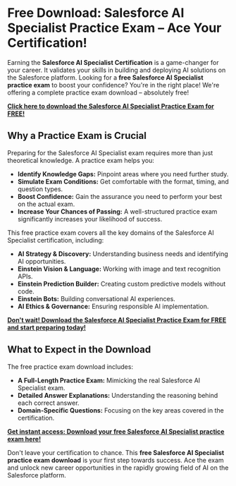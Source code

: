 # Free Download: Salesforce AI Specialist Practice Exam – Ace Your Certification!

Earning the **Salesforce AI Specialist Certification** is a game-changer for your career. It validates your skills in building and deploying AI solutions on the Salesforce platform. Looking for a **free Salesforce AI Specialist practice exam** to boost your confidence? You're in the right place! We're offering a complete practice exam download – absolutely free!

[**Click here to download the Salesforce AI Specialist Practice Exam for FREE!**](https://udemywork.com/salesforce-ai-specialist-practice-exam)

## Why a Practice Exam is Crucial

Preparing for the Salesforce AI Specialist exam requires more than just theoretical knowledge. A practice exam helps you:

*   **Identify Knowledge Gaps:** Pinpoint areas where you need further study.
*   **Simulate Exam Conditions:** Get comfortable with the format, timing, and question types.
*   **Boost Confidence:** Gain the assurance you need to perform your best on the actual exam.
*   **Increase Your Chances of Passing:** A well-structured practice exam significantly increases your likelihood of success.

This free practice exam covers all the key domains of the Salesforce AI Specialist certification, including:

*   **AI Strategy & Discovery:** Understanding business needs and identifying AI opportunities.
*   **Einstein Vision & Language:** Working with image and text recognition APIs.
*   **Einstein Prediction Builder:** Creating custom predictive models without code.
*   **Einstein Bots:** Building conversational AI experiences.
*   **AI Ethics & Governance:** Ensuring responsible AI implementation.

[**Don't wait! Download the Salesforce AI Specialist Practice Exam for FREE and start preparing today!**](https://udemywork.com/salesforce-ai-specialist-practice-exam)

## What to Expect in the Download

The free practice exam download includes:

*   **A Full-Length Practice Exam:** Mimicking the real Salesforce AI Specialist exam.
*   **Detailed Answer Explanations:** Understanding the reasoning behind each correct answer.
*   **Domain-Specific Questions:** Focusing on the key areas covered in the certification.

[**Get instant access: Download your free Salesforce AI Specialist practice exam here!**](https://udemywork.com/salesforce-ai-specialist-practice-exam)

Don't leave your certification to chance. This **free Salesforce AI Specialist practice exam download** is your first step towards success. Ace the exam and unlock new career opportunities in the rapidly growing field of AI on the Salesforce platform.
